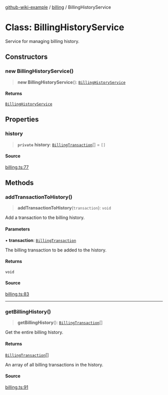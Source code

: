 [github-wiki-example](../wiki/Home) / [billing](../wiki/billing) / BillingHistoryService

# Class: BillingHistoryService

Service for managing billing history.

## Constructors

### new BillingHistoryService()

> **new BillingHistoryService**(): [`BillingHistoryService`](../wiki/billing.Class.BillingHistoryService)

#### Returns

[`BillingHistoryService`](../wiki/billing.Class.BillingHistoryService)

## Properties

### history

> **`private`** **history**: [`BillingTransaction`](../wiki/billing.Interface.BillingTransaction)[] = `[]`

#### Source

[billing.ts:77](https://github.com/tgreyuk/typedoc-plugin-markdown-examples/blob/3728586/examples/04-typedoc-github-wiki-theme/src/billing.ts#L77)

## Methods

### addTransactionToHistory()

> **addTransactionToHistory**(`transaction`): `void`

Add a transaction to the billing history.

#### Parameters

• **transaction**: [`BillingTransaction`](../wiki/billing.Interface.BillingTransaction)

The billing transaction to be added to the history.

#### Returns

`void`

#### Source

[billing.ts:83](https://github.com/tgreyuk/typedoc-plugin-markdown-examples/blob/3728586/examples/04-typedoc-github-wiki-theme/src/billing.ts#L83)

***

### getBillingHistory()

> **getBillingHistory**(): [`BillingTransaction`](../wiki/billing.Interface.BillingTransaction)[]

Get the entire billing history.

#### Returns

[`BillingTransaction`](../wiki/billing.Interface.BillingTransaction)[]

An array of all billing transactions in the history.

#### Source

[billing.ts:91](https://github.com/tgreyuk/typedoc-plugin-markdown-examples/blob/3728586/examples/04-typedoc-github-wiki-theme/src/billing.ts#L91)
